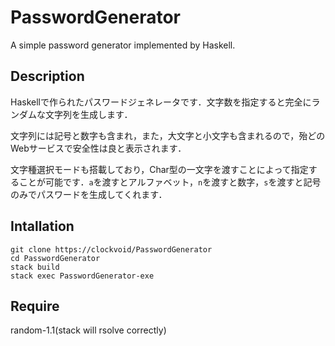 # PasswordGenerator
A simple password generator implemented by Haskell.

## Description
Haskellで作られたパスワードジェネレータです．文字数を指定すると完全にランダムな文字列を生成します．

文字列には記号と数字も含まれ，また，大文字と小文字も含まれるので，殆どのWebサービスで安全性は良と表示されます．

文字種選択モードも搭載しており，Char型の一文字を渡すことによって指定することが可能です．`a`を渡すとアルファベット，`n`を渡すと数字，`s`を渡すと記号のみでパスワードを生成してくれます．

## Intallation
```
git clone https://clockvoid/PasswordGenerator
cd PasswordGenerator
stack build
stack exec PasswordGenerator-exe
```

## Require
random-1.1(stack will rsolve correctly)
